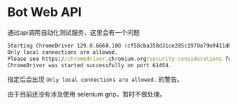 # Bot Web API

通过api调用自动化测试服务，这里会有一个问题

```cmd
Starting ChromeDriver 129.0.6668.100 (cf58cba358d31ce285c1970a79a9411d0fb381a5-refs/branch-heads/6668@{#1704}) on port 61454
Only local connections are allowed.
Please see https://chromedriver.chromium.org/security-considerations for suggestions on keeping ChromeDriver safe.
ChromeDriver was started successfully on port 61454.
```

指定后会出现 `Only local connections are allowed.` 的警告。

由于目前还没有涉及使用 selenium grip，暂时不做处理。